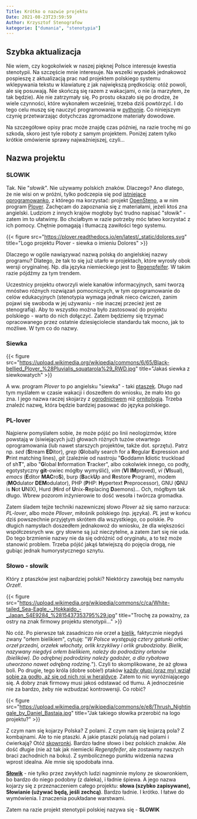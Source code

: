 ```yaml
---
Title: Krótko o nazwie projektu
Date: 2021-08-23T23:59:59
Author: Krzysztof Stenografow
kategorie: ["dumania", "stenotypia"]
---
```


## Szybka aktualizacja

Nie wiem, czy kogokolwiek w naszej pięknej Polsce interesuje kwestia stenotypii. Na szczęście mnie interesuje. Na wszelki wypadek jednakowoż pospieszę z aktualizacją prac nad projektem polskiego systemu wklepywania tekstu w klawiaturę z jak największą prędkością: otóż powoli, ale się posuwają. Nie skończą się razem z wakacjami, o nie (a marzyłem, że tak będzie). Ale nie zatrzymały się. Po prostu okazało się po drodze, że wiele czynności, które wykonałem wcześniej, trzeba dziś powtórzyć. I do tego celu muszę się nauczyć programowania w [pythonie](https://pl.wikipedia.org/wiki/Python). Co niniejszym czynię przetwarzając dotychczas zgromadzone materiały dowodowe.

Na szczegółowe opisy prac może znajdę czas później, na razie trochę mi go szkoda, skoro jest tyle roboty z samym projektem. Poniżej zatem tylko krótkie omówienie sprawy najważniejszej, czyli...

## Nazwa projektu

### SLOWIK

Tak. Nie "*słowik*". Nie używamy polskich znaków. Dlaczego? Ano dlatego, że nie wisi on w próżni, tylko podczepia się pod [istniejące oprogramowanko](https://www.openstenoproject.org/), z którego ma korzystać: projekt [OpenSteno](https://github.com/openstenoproject), a w nim program [Plover](https://github.com/openstenoproject/plover). Zachęcam do zapoznania się z materiałami, jeżeli ktoś zna angielski. Ludziom z innych krajów mogłoby być trudno napisać "słowik" - zatem im to ułatwimy. Bo chciałbym w razie potrzeby móc łatwo korzystać z ich pomocy. Chętnie pomagają i tłumaczą zawiłości tego systemu.

{{< figure src="https://plover.readthedocs.io/en/latest/_static/dolores.svg" title="Logo projektu Plover - siewka o imieniu Dolores" >}}

Dlaczego w ogóle nawiązywać nazwą polską do angielskiej nazwy programu? Dlatego, że tak to się już utarło w projektach, które wyrosły obok wersji oryginalnej. Np. dla języka niemieckiego jest to [Regenpfeifer](https://de.wikipedia.org/wiki/Regenpfeifer). W takim razie pójdźmy za tym trendem. 

Uczestnicy projektu otworzyli wiele kanałów informacyjnych, sami tworzą mnóstwo różnych rozwiązań pomocniczych, w tym oprogramowanie do celów edukacyjnych (stenotypia wymaga jednak nieco ćwiczeń, zanim pojawi się swoboda w jej używaniu - nie inaczej przecież jest ze stenografią). Aby to wszystko można było zastosować do projektu polskiego - warto do nich dołączyć. Zatem będziemy się trzymać opracowanego przez ostatnie dziesięciolecie standardu tak mocno, jak to możliwe. W tym co do nazwy.

### Siewka


{{< figure src="https://upload.wikimedia.org/wikipedia/commons/6/65/Black-bellied_Plover_%28Pluvialis_squatarola%29_RWD.jpg" title="Jakaś siewka z siewkowatych" >}}

A ww. program *Plover* to po angielsku "siewka" - taki [ptaszek](https://pl.wikipedia.org/wiki/Siewki). Długo nad tym myślałem w czasie wakacji i doszedłem do wniosku, że mało kto go zna. I jego nazwa raczej skojarzy z [ogrodnictwem](https://pl.wikipedia.org/wiki/Siewka) niż [ornitologią](https://pl.wikipedia.org/wiki/Ornitologia). Trzeba znaleźć nazwę, która będzie bardziej pasować do języka polskiego.

### PL-lover

Najpierw pomyślałem sobie, że może pójść po linii neologizmów, które powstają w (siwiejących już) głowach różnych tuzów otwartego oprogramowania (lub nawet starszych projektów, także dot. sprzętu). Patrz np. *sed* (**S**tream **ED**itor), *grep* (**G**lobally search for a **R**egular **E**xpression and **P**rint matching lines), *git* (zależnie od nastroju "**G**oddamn **I**diotic truckload of sh**T**", albo "**G**lobal **I**nformation **T**racker", albo cokolwiek innego, co podły, egotystyczny **git**-owiec mógłby wymyślić), *vim* (**VI** **IM**proved), *vi* (**VI**sual), *emacs* (**E**ditor **MAC**ro**S**), burp (**B**ack**U**p and **R**estore **P**rogram), modem (**MO**dulator **DEM**odulator), PHP (**P**HP: **H**ypertext **P**reprocessor), GNU (**G**NU is **N**ot **U**NIX), Hurd (**H**ird of **U**nix-**R**eplacing **D**aemons)... Och, mógłbym tak długo. Wbrew pozorom inżynierowie to dość wesoła i twórcza gromadka.

Zatem śladem tejże techniki nazewniczej słowo *Plover* aż się samo narzuca: *PL-lover*, albo może *Pllover*, miłośnik polskiego (np. języka). *PL* jest w końcu dziś powszechnie przyjętym skrótem dla wszystkiego, co polskie. Po długich namysłach doszedłem jednakowoż do wniosku, że dla większości współczesnych ww. gry słowne są już nieczytelne, a zatem żart się nie uda. Do tego brzmienie nazwy nie da się odróżnić od oryginału, a to też może stanowić problem. Trzeba pójść jakąś łatwiejszą do pojęcia drogą, nie gubiąc jednak humorystycznego sznytu.



### Słowo - słowik

Który z ptaszków jest najbardziej polski? Niektórzy zawołają bez namysłu *Orzeł!*. 

{{< figure src="https://upload.wikimedia.org/wikipedia/commons/c/ca/White-tailed_Sea-Eagle_-_Hokkaido_-_Japan_S4E9284_%2815437353795%29.jpg" title="Trochę za poważny, za ostry na znak firmowy projektu stenotypii..." >}}

No cóż. Po pierwsze tak zasadniczo nie orzeł a [bielik](https://pl.wikipedia.org/wiki/Bielik), faktycznie niegdyś zwany "orłem bielikiem", cytuję: "*W Polsce występują cztery gatunki orłów: orzeł przedni, orzełek włochaty, orlik krzykliwy i orlik grubodzioby. Bielik, nazywany niegdyś orłem bielikiem, należy do podrodziny orłanów (bielików). Do odrębnej podrodziny należy gadożer, a dla rybołowa utworzono nawet odrębną rodzinę.*"). Czyli to skomplikowane, że aż głowa boli. Po drugie, tego króla (dobre sobie!) ptaków [każdy głupi (oraz my) wziął sobie za godło, aż się od nich roi w heraldyce](https://pl.wikipedia.org/wiki/Orze%C5%82_(symbol)). Zatem to nic wyróżniającego się. A dobry znak firmowy musi jakoś odstawać od tłumu. A jednocześnie nie za bardzo, żeby nie wzbudzać kontrowersji. Co robić?

{{< figure src="https://upload.wikimedia.org/wikipedia/commons/e/e8/Thrush_Nightingale_by_Daniel_Bastaja.jpg" title="Jak takiego słowika przerobić na logo projektu?" >}}

Z czym nam się kojarzy Polska? Z polami. Z czym nam się kojarzą pola? Z kombajnami. Ale to nie ptaszki. A jakie ptaszki polatują nad polami i ćwierkają? Otóż [skowronki](https://pl.wikipedia.org/wiki/Skowronek_zwyczajny). Bardzo ładne słowo i bez polskich znaków. Ale dość długie (nie aż tak jak niemiecki *Regenpfeifer*, ale zostawmy naszych braci zachodnich na boku). Z symbolicznego punktu widzenia nazwa wprost idealna. Ale mnie się spodobała inna.

**[Słowik](https://pl.wikipedia.org/wiki/S%C5%82owik_szary)** - nie tylko przez zwykłych ludzi nagminnie mylony ze skowronkiem, bo bardzo do niego podobny (z daleka), i ładnie śpiewa. A jego nazwa kojarzy się z przeznaczeniem całego projektu: **słowa (szybko zapisywane), Słowianie (używać będą, jeśli zechcą)**. Bardzo ładnie. I krótko. I łatwe do wymówienia. I znaczenia poukładane warstwami.

Zatem na razie projekt stenotypii polskiej nazywa się - **SLOWIK**




